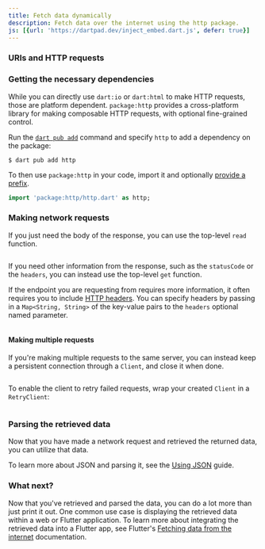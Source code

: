```yaml
---
title: Fetch data dynamically
description: Fetch data over the internet using the http package.
js: [{url: 'https://dartpad.dev/inject_embed.dart.js', defer: true}]
---
```


### URIs and HTTP requests

### Getting the necessary dependencies

While you can directly use `dart:io` or `dart:html`
to make HTTP requests, those are platform dependent.
`package:http` provides a cross-platform library
for making composable HTTP requests,
with optional fine-grained control.

Run the [`dart pub add`](/tools/pub/cmd/pub-add) command
and specify `http`
to add a dependency on the package:

```terminal
$ dart pub add http
```

To then use `package:http` in your code,
import it and optionally [provide a prefix][].

```dart
import 'package:http/http.dart' as http;
```

[provide a prefix]: /guides/language/language-tour#specifying-a-library-prefix

### Making network requests

If you just need the body of the response, 
you can use the top-level `read` function.

```dart

```

If you need other information from the response,
such as the `statusCode` or the `headers`,
you can instead use the top-level `get` function.

If the endpoint you are requesting from requires more information,
it often requires you to include [HTTP headers][].
You can specify headers by passing in a `Map<String, String>`
of the key-value pairs to the `headers` optional named parameter.

```dart
```

[HTTP headers]: https://developer.mozilla.org/docs/Web/HTTP/Headers

#### Making multiple requests

If you're making multiple requests to the same server,
you can instead keep a persistent connection
through a `Client`,
and close it when done.

```dart
```

To enable the client to retry failed requests,
wrap your created `Client` in a `RetryClient`:

```dart
```

### Parsing the retrieved data

Now that you have made a network request
and retrieved the returned data,
you can utilize that data.

To learn more about JSON and parsing it,
see the [Using JSON][] guide.

[Using JSON]: /guides/json

### What next?

Now that you've retrieved and parsed the data,
you can do a lot more than just print it out.
One common use case is displaying the retrieved data
within a web or Flutter application.
To learn more about integrating the retrieved data into a Flutter app,
see Flutter's [Fetching data from the internet][] documentation.

[Fetching data from the internet]: {{site.flutter-docs}}/cookbook/networking/fetch-data
